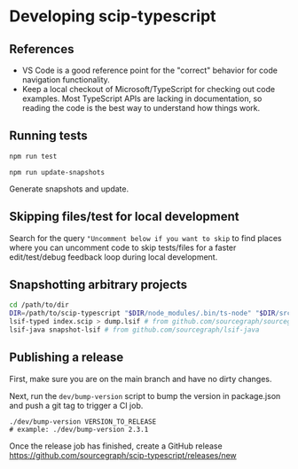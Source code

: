 # Developing scip-typescript

## References

- VS Code is a good reference point for the "correct" behavior
  for code navigation functionality.
- Keep a local checkout of Microsoft/TypeScript for checking out code examples.
  Most TypeScript APIs are lacking in documentation,
  so reading the code is the best way to understand how things work.

## Running tests

```sh
npm run test
```

```
npm run update-snapshots
```

Generate snapshots and update.

## Skipping files/test for local development

Search for the query `"Uncomment below if you want to skip` to find places where
you can uncomment code to skip tests/files for a faster edit/test/debug feedback
loop during local development.

## Snapshotting arbitrary projects

```sh
cd /path/to/dir
DIR=/path/to/scip-typescript "$DIR/node_modules/.bin/ts-node" "$DIR/src/main.ts" index # add --yarn-workspaces if applicable
lsif-typed index.scip > dump.lsif # from github.com/sourcegraph/sourcegraph/lib/codeintel/tools/lsif-typed
lsif-java snapshot-lsif # from github.com/sourcegraph/lsif-java
```

## Publishing a release

First, make sure you are on the main branch and have no dirty changes.

Next, run the `dev/bump-version` script to bump the version in package.json and
push a git tag to trigger a CI job.
```
./dev/bump-version VERSION_TO_RELEASE
# example: ./dev/bump-version 2.3.1
```

Once the release job has finished, create a GitHub release
https://github.com/sourcegraph/scip-typescript/releases/new
